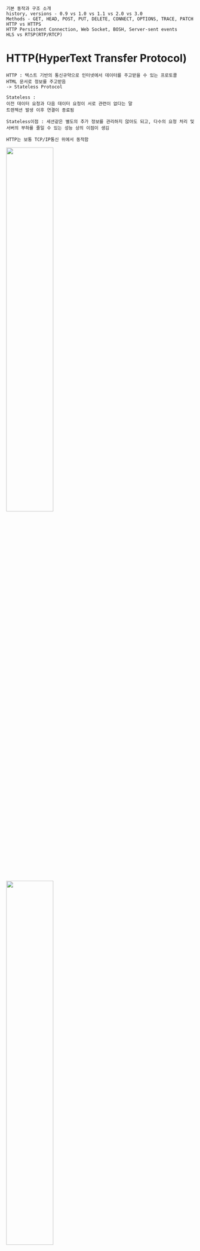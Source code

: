 ```
기본 동작과 구조 소개
history, versions - 0.9 vs 1.0 vs 1.1 vs 2.0 vs 3.0
Methods - GET, HEAD, POST, PUT, DELETE, CONNECT, OPTIONS, TRACE, PATCH
HTTP vs HTTPS
HTTP Persistent Connection, Web Socket, BOSH, Server-sent events
HLS vs RTSP(RTP/RTCP)
```



# HTTP(HyperText Transfer Protocol)
```
HTTP : 텍스트 기반의 통신규약으로 인터넷에서 데이터를 주고받을 수 있는 프로토콜 
HTML 문서로 정보를 주고받음
-> Stateless Protocol

Stateless : 
이전 데이터 요청과 다음 데이터 요청이 서로 관련이 없다는 말
트렌젝션 발생 이후 연결이 종료됨

Stateless이점 : 세션같은 별도의 추가 정보를 관리하지 않아도 되고, 다수의 요청 처리 및 서버의 부하를 줄일 수 있는 성능 상의 이점이 생김

HTTP는 보통 TCP/IP통신 위에서 동작함
```
<img src="/uploads/a8ed751d384649bdab87013b0ca1de14/image.png" width="50%" height="50%" ></img>

<img src="/uploads/9faf7d02179ae0a3ae63815e91febde7/image.png" width="50%" height="50%" ></img>

# HTTP History & Versions
```
HTTP1.0 :  오버헤드가 발생 -> HTTP 1.1
1997년 RFC 2068로 HTTP 1.1가 표준이 됨
2015년 HTTP2 나옴
2018년 3 나옴
```
![image](/uploads/ced894102bb70ff747f3f9589630e3f1/image.png)
![image](/uploads/da0c909097ac1e431cf6e4a67358c58b/image.png)


# HTTP Request
```
GET 메소드는 지정된 자원의 표현을 요청
HEAD 메소드는 GET 요청과 동일하지만 응답 본문이없는 응답을 요청
POST 방식 요청은 서버의 새로운 부속물로서 요구에 포함 된 엔터티에 동의하도록 웹 리소스 URI를 식별
PUT 메소드는 동봉 된 엔티티가 제공된 URI 아래에 저장되도록 요청
DELETE 메소드는 지정된 자원을 삭제
TRACE 메소드는 수신 된 요청을 에코하여 클라이언트가 중간 서버에서 수행 한 변경 사항 또는 추가 사항을 볼 수 있음
OPTIONS 메소드는 서버가 지정된 URL에 대해 지원하는 HTTP 메소드를 리턴
CONNECT 메소드는 요청 연결을 투명한 TCP / IP 터널 로 변환하여일반적으로암호화되지 않은 HTTP 프록시를 통해 SSL 암호화 통신 (HTTPS)을 용이하게 합니다.
PATCH 메서드는 리소스에 부분 수정을 적용
```
![image](/uploads/2e5a73804a11d20168532113ba107ee2/image.png)

![image](/uploads/8d66d6283c3dd6cad7787b08c530aa6f/image.png)

# HTTP Response
![image](/uploads/066f5980ef8e6b854c2fb025d867be68/image.png)

![image](/uploads/34cb523361b8214ac831c558ac58a9b6/image.png)

[캐시쿠키](https://medium.com/@shaul1991/%EC%B4%88%EB%B3%B4%EA%B0%9C%EB%B0%9C%EC%9E%90-%EC%9D%BC%EC%A7%80-http-%ED%94%84%EB%A1%9C%ED%86%A0%EC%BD%9C%EC%9D%98-%EC%9D%B4%ED%95%B4-2-%EC%BA%90%EC%8B%9C-%EC%BF%A0%ED%82%A4-8f0bcc305597)

[HTTPS](https)